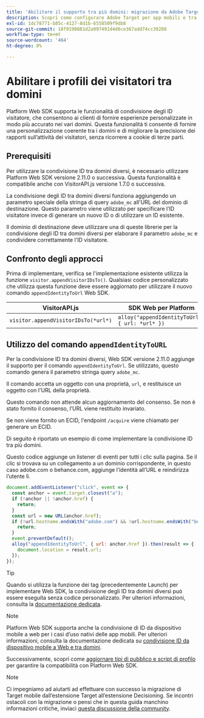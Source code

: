 ```yaml
---
title: 'Abilitare il supporto tra più domini: migrazione da Adobe Target a Adobe Journey Optimizer, estensione Decisioning per dispositivi mobili'
description: Scopri come configurare Adobe Target per app mobili e tra domini diversi in scenari di browser web utilizzando Experience Platform Web SDK.
exl-id: 1dc78771-b85c-4127-8d1b-6558509f9db8
source-git-commit: 18f0190881d2a997491d4d6ce367add74cc30288
workflow-type: tm+mt
source-wordcount: '464'
ht-degree: 0%

---
```


# Abilitare i profili dei visitatori tra domini

Platform Web SDK supporta le funzionalità di condivisione degli ID visitatore, che consentono ai clienti di fornire esperienze personalizzate in modo più accurato nei vari domini. Questa funzionalità ti consente di fornire una personalizzazione coerente tra i domini e di migliorare la precisione dei rapporti sull’attività dei visitatori, senza ricorrere a cookie di terze parti.

## Prerequisiti

Per utilizzare la condivisione ID tra domini diversi, è necessario utilizzare Platform Web SDK versione 2.11.0 o successiva. Questa funzionalità è compatibile anche con VisitorAPI.js versione 1.7.0 o successiva.

La condivisione degli ID tra domini diversi funziona aggiungendo un parametro speciale della stringa di query `adobe_mc` all&#39;URL del dominio di destinazione. Questo parametro viene utilizzato per specificare l’ID visitatore invece di generare un nuovo ID o di utilizzare un ID esistente.

Il dominio di destinazione deve utilizzare una di queste librerie per la condivisione degli ID tra domini diversi per elaborare il parametro `adobe_mc` e condividere correttamente l&#39;ID visitatore.

## Confronto degli approcci

Prima di implementare, verifica se l&#39;implementazione esistente utilizza la funzione `visitor.appendVisitorIDsTo()`. Qualsiasi codice personalizzato che utilizza questa funzione deve essere aggiornato per utilizzare il nuovo comando `appendIdentityToUrl` Web SDK.

| VisitorAPI.js | SDK Web per Platform |
| --- | --- |
| `visitor.appendVisitorIDsTo(*url*)` | `alloy("appendIdentityToUrl", { url: *url* })` |

## Utilizzo del comando `appendIdentityToURL`

Per la condivisione ID tra domini diversi, Web SDK versione 2.11.0 aggiunge il supporto per il comando `appendIdentityToUrl`. Se utilizzato, questo comando genera il parametro stringa query `adobe_mc`.

Il comando accetta un oggetto con una proprietà, `url`, e restituisce un oggetto con l&#39;URL della proprietà.

Questo comando non attende alcun aggiornamento del consenso. Se non è stato fornito il consenso, l’URL viene restituito invariato.

Se non viene fornito un ECID, l&#39;endpoint `/acquire` viene chiamato per generare un ECID.

Di seguito è riportato un esempio di come implementare la condivisione ID tra più domini.

Questo codice aggiunge un listener di eventi per tutti i clic sulla pagina. Se il clic si trovava su un collegamento a un dominio corrispondente, in questo caso adobe.com o behance.com, aggiunge l’identità all’URL e reindirizza l’utente lì.

```Javascript
document.addEventListener("click", event => {
  const anchor = event.target.closest("a");
  if (!anchor || !anchor.href) {
    return;
  }
  const url = new URL(anchor.href);
  if (!url.hostname.endsWith("adobe.com") && !url.hostname.endsWith("behance.com")) {
    return;
  }
  event.preventDefault();
  alloy("appendIdentityToUrl", { url: anchor.href }).then(result => {
    document.location = result.url;
  });
});
```

>[!TIP]
>
>Quando si utilizza la funzione dei tag (precedentemente Launch) per implementare Web SDK, la condivisione degli ID tra domini diversi può essere eseguita senza codice personalizzato. Per ulteriori informazioni, consulta la [documentazione dedicata](https://experienceleague.adobe.com/docs/experience-platform/edge/identity/id-sharing.html#tags-extension).

>[!NOTE]
>
>Platform Web SDK supporta anche la condivisione di ID da dispositivo mobile a web per i casi d’uso nativi delle app mobili. Per ulteriori informazioni, consulta la documentazione dedicata su [condivisione ID da dispositivo mobile a Web e tra domini](https://experienceleague.adobe.com/docs/experience-platform/edge/identity/id-sharing.html).

Successivamente, scopri come [aggiornare tipi di pubblico e script di profilo](update-audiences.md) per garantire la compatibilità con Platform Web SDK.

>[!NOTE]
>
>Ci impegniamo ad aiutarti ad effettuare con successo la migrazione di Target mobile dall’estensione Target all’estensione Decisioning. Se incontri ostacoli con la migrazione o pensi che in questa guida manchino informazioni critiche, inviaci [questa discussione della community](https://experienceleaguecommunities.adobe.com/t5/adobe-experience-platform-data/tutorial-discussion-migrate-target-from-at-js-to-web-sdk/m-p/575587#M463).
